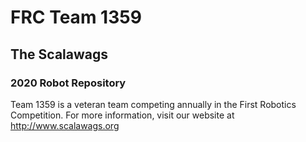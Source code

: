 # FRC Team 1359
## The Scalawags
### 2020 Robot Repository

Team 1359 is a veteran team competing annually in the First Robotics Competition. For more information, visit our website at http://www.scalawags.org
